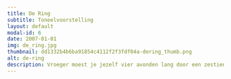 ```yaml
---
title: De Ring
subtitle: Toneelvoorstelling
layout: default
modal-id: 6
date: 2007-01-01
img: de_ring.jpg
thumbnail: dd1332b4b6ba91854c4112f2f3fdf04a-dering_thumb.png
alt: de-ring
description: Vroeger moest je jezelf vier avonden lang door een zestien uur durende opera van Wagner worstelen. Nu niet meer. Het MUZ heeft Der Ring des Nibelungen bewerkt tot een snelle, herkenbare en geestige vertelling van slechts twee uur! Acteurs stappen in of uit hun rol, wisselen onderling van personage en laten decors verschijnen en weer verdwijnen. <p>Het verhaal van De Ring is vergelijkbaar met een soap en gaat kortweg over alles, macht, hebzucht, intrige, jaloezie, wraak, liefde, leven en dood, het zit er allemaal in. En een ring natuurlijk.<p>Die Ring geeft de drager opperste macht, heerschappij over heel de wereld. Dat kan natuurlijk niet goed gaan. Oppergod Wotan zet alles op alles om de Ring te verkrijgen. Gigantische reuzen, dappere Siegfried en daadkrachtige Brünnhilde gooien echter roet in het eten.
---
```

